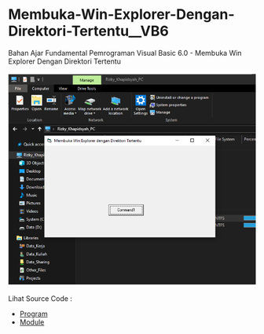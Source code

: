 # Membuka-Win-Explorer-Dengan-Direktori-Tertentu__VB6
Bahan Ajar Fundamental Pemrograman Visual Basic 6.0 - Membuka Win Explorer Dengan Direktori Tertentu<br><br>
<img src="https://github.com/RizkyKhapidsyah/Membuka-Win-Explorer-Dengan-Direktori-Tertentu__VB6/blob/master/result/001.PNG"><br><br>
Lihat Source Code : <br>
- <a href="https://github.com/RizkyKhapidsyah/Membuka-Win-Explorer-Dengan-Direktori-Tertentu__VB6/blob/master/Form1.frm">Program</a><br>
- <a href="https://github.com/RizkyKhapidsyah/Membuka-Win-Explorer-Dengan-Direktori-Tertentu__VB6/blob/master/Module1.bas">Module</a>
